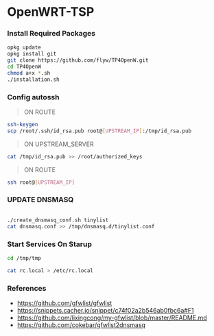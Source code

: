 # OpenWRT-TSP

### Install Required Packages
```bash
opkg update
opkg install git
git clone https://github.com/flyw/TP4OpenW.git
cd TP4OpenW
chmod a+x *.sh
./installation.sh
```

### Config autossh
> ON ROUTE
  ```bash
  ssh-keygen
  scp /root/.ssh/id_rsa.pub root@[UPSTREAM_IP]:/tmp/id_rsa.pub
  ```
> ON UPSTREAM_SERVER
  ```bash
  cat /tmp/id_rsa.pub >> /root/authorized_keys
  ```
> ON ROUTE
  ```bash
  ssh root@[UPSTREAM_IP]
  ```

### UPDATE DNSMASQ
```bash

./create_dnsmasq_conf.sh tinylist
cat dnsmasq.conf >> /tmp/dnsmasq.d/tinylist.conf
```  

### Start Services On Starup
```bash
cd /tmp/tmp

cat rc.local > /etc/rc.local
```

### References
* https://github.com/gfwlist/gfwlist
* https://snippets.cacher.io/snippet/c74f02a2b546ab0fbc6a#F1
* https://github.com/lixingcong/my-gfwlist/blob/master/README.md
* https://github.com/cokebar/gfwlist2dnsmasq

